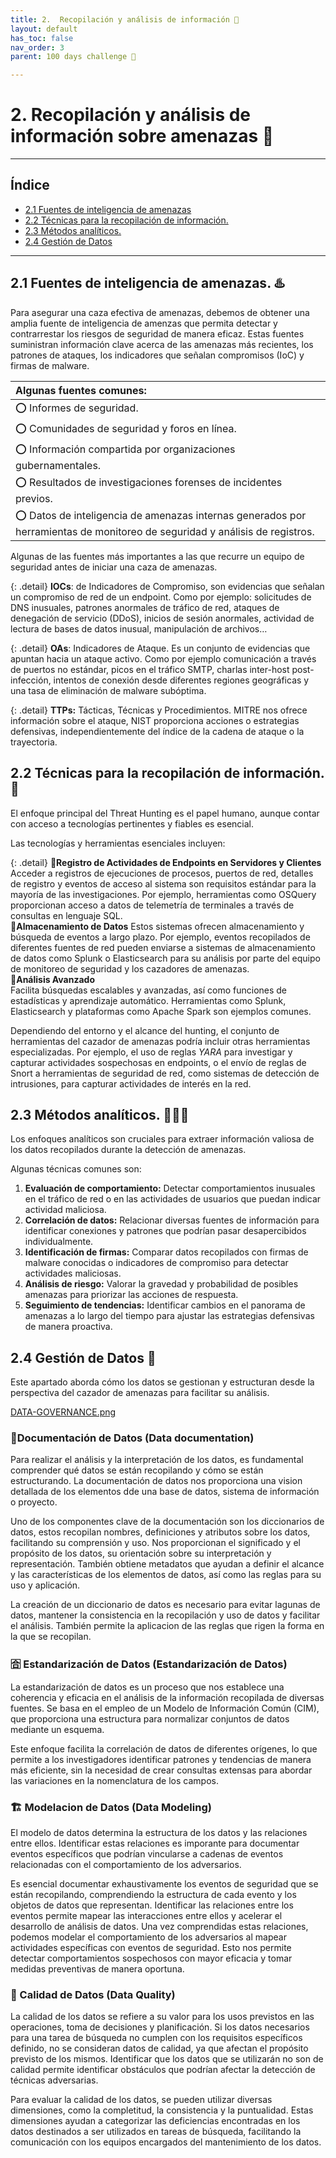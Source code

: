 ```yaml
---
title: 2.  Recopilación y análisis de información 🧾
layout: default
has_toc: false
nav_order: 3
parent: 100 days challenge 🗻

---
```


# 2.  Recopilación y análisis de información sobre amenazas 🧾
---
## Índice 

- [2.1 Fuentes de inteligencia de amenazas](https://nottaroff.github.io/workspace/docs/100%20days/2.%20Recopilacion/#21-fuentes-de-inteligencia-de-amenazas-%EF%B8%8F) 
- [2.2 Técnicas para la recopilación de información.](https://nottaroff.github.io/workspace/docs/100%20days/2.%20Recopilacion/#22-técnicas-para-la-recopilación-de-información-)
- [2.3 Métodos analíticos.](https://nottaroff.github.io/workspace/docs/100%20days/2.%20Recopilacion/#23-métodos-analíticos-%EF%B8%8F)
- [2.4 Gestión de Datos](https://nottaroff.github.io/workspace/docs/100%20days/2.%20Recopilacion/#24-gestión-de-datos-)


---

## 2.1 Fuentes de inteligencia de amenazas. ♨️

Para asegurar una caza efectiva de amenazas, debemos de obtener una amplia fuente de inteligencia de amenzas que permita detectar y contrarrestar los riesgos de seguridad de manera eficaz. Estas fuentes suministran información clave acerca de las amenazas más recientes, los patrones de ataques, los indicadores que señalan compromisos (IoC) y firmas de malware.

| Algunas fuentes comunes:  |
|:-------------|
| ⭕ Informes de seguridad.|
| ⭕ Comunidades de seguridad y foros en línea.| 
| ⭕ Información compartida por organizaciones gubernamentales.| 
| ⭕ Resultados de investigaciones forenses de incidentes previos.| 
| ⭕ Datos de inteligencia de amenazas internas generados por herramientas de monitoreo de seguridad y análisis de registros.|


Algunas de las fuentes más importantes a las que recurre un equipo de seguridad antes de iniciar una caza de amenazas.

{: .detail}
**IOCs**: de Indicadores de Compromiso,  son evidencias que señalan un compromiso de red de un endpoint. Como por ejemplo: solicitudes de DNS inusuales, patrones anormales de tráfico de red, ataques de denegación de servicio (DDoS), inicios de sesión anormales, actividad de lectura de bases de datos inusual, manipulación de archivos… 

{: .detail}
**OAs**: Indicadores de Ataque. Es un conjunto de evidencias que apuntan hacia un ataque activo. Como por ejemplo comunicación a través de puertos no estándar, picos en el tráfico SMTP, charlas inter-host post-infección, intentos de conexión desde diferentes regiones geográficas y una tasa de eliminación de malware subóptima.

{: .detail}
**TTPs:**  Tácticas, Técnicas y Procedimientos. MITRE nos ofrece información sobre el ataque, NIST proporciona acciones o estrategias defensivas, independientemente del índice de la cadena de ataque o la trayectoria.

## 2.2 Técnicas para la recopilación de información. 🔧

El enfoque principal del Threat Hunting es el papel humano, aunque contar con acceso a tecnologías pertinentes y fiables es esencial.

Las tecnologías y herramientas esenciales incluyen:

{: .detail}
💠**Registro de Actividades de Endpoints en Servidores y Clientes**                                                                       
 Acceder a registros de ejecuciones de procesos, puertos de red, detalles de registro y eventos de acceso al sistema son requisitos estándar para la mayoría de las investigaciones.
 Por ejemplo, herramientas como OSQuery proporcionan acceso a datos de telemetría de terminales a través de consultas en lenguaje SQL.                                                                                                                                    
💠**Almacenamiento de Datos**
 Estos sistemas ofrecen almacenamiento y búsqueda de eventos a largo plazo. Por ejemplo, eventos recopilados de diferentes fuentes de red pueden enviarse a sistemas de almacenamiento de datos como Splunk o Elasticsearch para su análisis por parte del equipo de monitoreo de seguridad y los cazadores de amenazas.                                                                   
💠**Análisis Avanzado**  
    Facilita búsquedas escalables y avanzadas, así como funciones de estadísticas y aprendizaje automático. Herramientas como Splunk, Elasticsearch y plataformas como Apache Spark son ejemplos comunes.

Dependiendo del entorno y el alcance del hunting, el conjunto de herramientas del cazador de amenazas podría incluir otras herramientas especializadas. 
Por ejemplo, el uso de reglas *YARA* para investigar y capturar actividades sospechosas en endpoints, o el envío de reglas de Snort a herramientas de seguridad de red, como sistemas de detección de intrusiones, para capturar actividades de interés en la red.

## 2.3 Métodos analíticos. 🕵🏻‍♂️

Los enfoques analíticos son cruciales para extraer información valiosa de los datos recopilados durante la detección de amenazas. 

Algunas técnicas comunes son:
1. **Evaluación de comportamiento:** Detectar comportamientos inusuales en el tráfico de red o en las actividades de usuarios que puedan indicar actividad maliciosa.
2. **Correlación de datos:** Relacionar diversas fuentes de información para identificar conexiones y patrones que podrían pasar desapercibidos individualmente.
3. **Identificación de firmas:** Comparar datos recopilados con firmas de malware conocidas o indicadores de compromiso para detectar actividades maliciosas.
4. **Análisis de riesgo:** Valorar la gravedad y probabilidad de posibles amenazas para priorizar las acciones de respuesta.
5. **Seguimiento de tendencias:** Identificar cambios en el panorama de amenazas a lo largo del tiempo para ajustar las estrategias defensivas de manera proactiva.

## 2.4 Gestión de Datos 📇

Este apartado aborda cómo los datos se gestionan y estructuran desde la perspectiva del cazador de amenazas para facilitar su análisis.

[DATA-GOVERNANCE.png](https://i.postimg.cc/4x3ZPByR/DATA-GOVERNANCE.png)

### 📒Documentación de Datos (Data documentation)

Para realizar el análisis y la interpretación de los datos, es fundamental comprender qué datos se están recopilando y cómo se están estructurando. La documentación de datos nos proporciona una vision detallada de los elementos dde una base de datos, sistema de información o proyecto.  

Uno de los componentes clave de la documentación son los diccionarios de datos, estos recopilan nombres, definiciones y atributos sobre los datos, facilitando su comprensión y uso. Nos proporcionan el significado y el propósito de  los datos, su orientación sobre su interpretación y representación. También obtiene metadatos que ayudan a definir el alcance y las características de los elementos de datos, así como las reglas para su uso y aplicación.

La creación de un diccionario de datos es necesario para evitar lagunas de datos, mantener la consistencia en la recopilación y uso de datos y facilitar el análisis. También permite la aplicacion de las reglas que rigen la forma en la que se recopilan. 

### 🈴 Estandarización de Datos (Estandarización de Datos) 

La estandarización de datos es un proceso que nos establece una coherencia y eficacia en el análisis de la información recopilada de diversas fuentes. Se basa en el empleo de un Modelo de Información Común (CIM), que proporciona una estructura  para normalizar conjuntos de datos mediante un esquema. 

Este enfoque facilita la correlación de datos de diferentes orígenes, lo que permite a los investigadores identificar patrones y tendencias de manera más eficiente, sin la necesidad de crear consultas extensas para abordar las variaciones en la nomenclatura de los campos.


### 🏗️ Modelacion de Datos (Data Modeling)  

El modelo de datos determina la estructura de los datos y las relaciones entre ellos. Identificar estas relaciones es imporante para documentar eventos específicos que podrían vincularse a cadenas de eventos relacionadas con el comportamiento de los adversarios.

Es esencial documentar exhaustivamente los eventos de seguridad que se están recopilando, comprendiendo la estructura de cada evento y los objetos de datos que representan. Identificar las relaciones entre los eventos permite mapear las interacciones entre ellos y acelerar el desarrollo de análisis de datos. Una vez comprendidas estas relaciones, podemos modelar el comportamiento de los adversarios al mapear actividades específicas con eventos de seguridad. Esto nos permite detectar comportamientos sospechosos con mayor eficacia y tomar medidas preventivas de manera oportuna.

### 💯 Calidad de Datos (Data Quality)  

La calidad de los datos se refiere a su valor para los usos previstos en las operaciones, toma de decisiones y planificación. Si los datos necesarios para una tarea de búsqueda no cumplen con los requisitos específicos definido, no se consideran datos de calidad, ya que afectan el propósito previsto de los mismos. Identificar que los datos que se utilizarán no son de calidad permite identificar obstáculos que podrían afectar la detección de técnicas adversarias.

Para evaluar la calidad de los datos, se pueden utilizar diversas dimensiones, como la completitud, la consistencia y la puntualidad. Estas dimensiones ayudan a categorizar las deficiencias encontradas en los datos destinados a ser utilizados en tareas de búsqueda, facilitando la comunicación con los equipos encargados del mantenimiento de los datos.


